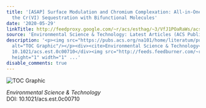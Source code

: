 ```yaml
---
title: '[ASAP] Surface Modulation and Chromium Complexation: All-in-One Solution for
  the Cr(VI) Sequestration with Bifunctional Molecules'
date: '2020-05-29'
linkTitle: http://feedproxy.google.com/~r/acs/esthag/~3/VfJ1POaRaWs/acs.est.0c00710
source: 'Environmental Science & Technology: Latest Articles (ACS Publications)'
description: '<p><img src="https://pubs.acs.org/na101/home/literatum/publisher/achs/journals/content/esthag/0/esthag.ahead-of-print/acs.est.0c00710/20200529/images/medium/es0c00710_0004.gif"
  alt="TOC Graphic"/></p><div><cite>Environmental Science & Technology</cite></div><div>DOI:
  10.1021/acs.est.0c00710</div><img src="http://feeds.feedburner.com/~r/acs/esthag/~4/VfJ1POaRaWs"
  height="1" width="1" ...'
disable_comments: true
---
```

<p><img src="https://pubs.acs.org/na101/home/literatum/publisher/achs/journals/content/esthag/0/esthag.ahead-of-print/acs.est.0c00710/20200529/images/medium/es0c00710_0004.gif" alt="TOC Graphic"/></p><div><cite>Environmental Science & Technology</cite></div><div>DOI: 10.1021/acs.est.0c00710</div><img src="http://feeds.feedburner.com/~r/acs/esthag/~4/VfJ1POaRaWs" height="1" width="1" ...